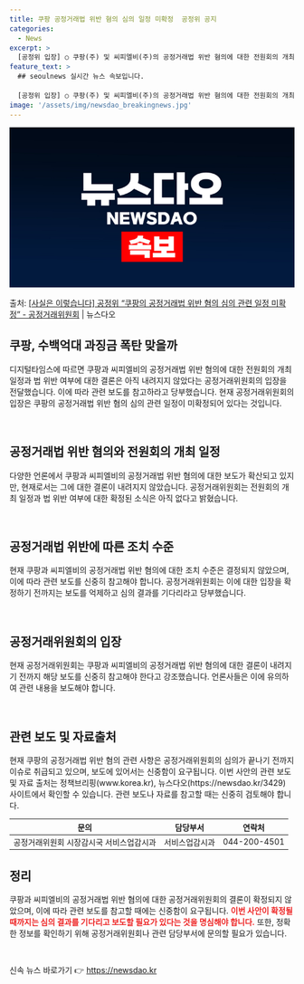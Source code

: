 ```yaml
---
title: 쿠팡 공정거래법 위반 혐의 심의 일정 미확정  공정위 공지
categories:
  - News
excerpt: >
  [공정위 입장] ○ 쿠팡(주) 및 씨피엘비(주)의 공정거래법 위반 혐의에 대한 전원회의 개최 일정, 법 위반…
feature_text: >
  ## seoulnews 실시간 뉴스 속보입니다.

  [공정위 입장] ○ 쿠팡(주) 및 씨피엘비(주)의 공정거래법 위반 혐의에 대한 전원회의 개최 일정, 법 위반…
image: '/assets/img/newsdao_breakingnews.jpg'
---
```


![뉴스다오 속보](/assets/img/newsdao_breakingnews.jpg)

<p>출처: <a href="https://newsdao.kr/3429" rel="dofollow">[사실은 이렇습니다] 공정위 “쿠팡의 공정거래법 위반 혐의 심의 관련 일정 미확정” - 공정거래위원회</a> | 뉴스다오</p>

<h2 data-ke-size="size26">쿠팡, 수백억대 과징금 폭탄 맞을까</h2>

디지털타임스에 따르면 쿠팡과 씨피엘비의 공정거래법 위반 혐의에 대한 전원회의 개최 일정과 법 위반 여부에 대한 결론은 아직 내려지지 않았다는 공정거래위원회의 입장을 전달했습니다. 이에 따라 관련 보도를 참고하라고 당부했습니다. 현재 공정거래위원회의 입장은 쿠팡의 공정거래법 위반 혐의 심의 관련 일정이 미확정되어 있다는 것입니다.

<p data-ke-size="size16">&nbsp;</p>

<h2 data-ke-size="size26">공정거래법 위반 혐의와 전원회의 개최 일정</h2>
다양한 언론에서 쿠팡과 씨피엘비의 공정거래법 위반 혐의에 대한 보도가 확산되고 있지만, 현재로서는 그에 대한 결론이 내려지지 않았습니다. 공정거래위원회는 전원회의 개최 일정과 법 위반 여부에 대한 확정된 소식은 아직 없다고 밝혔습니다.

<p data-ke-size="size16">&nbsp;</p>

<h2 data-ke-size="size26">공정거래법 위반에 따른 조치 수준</h2>
현재 쿠팡과 씨피엘비의 공정거래법 위반 혐의에 대한 조치 수준은 결정되지 않았으며, 이에 따라 관련 보도를 신중히 참고해야 합니다. 공정거래위원회는 이에 대한 입장을 확정하기 전까지는 보도를 억제하고 심의 결과를 기다리라고 당부했습니다.

<p data-ke-size="size16">&nbsp;</p>

<h2 data-ke-size="size26">공정거래위원회의 입장</h2>
현재 공정거래위원회는 쿠팡과 씨피엘비의 공정거래법 위반 혐의에 대한 결론이 내려지기 전까지 해당 보도를 신중히 참고해야 한다고 강조했습니다. 언론사들은 이에 유의하여 관련 내용을 보도해야 합니다.

<p data-ke-size="size16">&nbsp;</p>

<h2 data-ke-size="size26">관련 보도 및 자료출처</h2>
현재 쿠팡의 공정거래법 위반 혐의 관련 사항은 공정거래위원회의 심의가 끝나기 전까지 이슈로 취급되고 있으며, 보도에 있어서는 신중함이 요구됩니다. 이번 사안의 관련 보도 및 자료 출처는 정책브리핑(www.korea.kr), 뉴스다오(https://newsdao.kr/3429) 사이트에서 확인할 수 있습니다. 관련 보도나 자료를 참고할 때는 신중히 검토해야 합니다.

<table>
	<thead>
		<tr>
			<th>문의</th>
			<th>담당부서</th>
			<th>연락처</th>
		</tr>
	</thead>
	<tbody>
		<tr>
			<td>공정거래위원회 시장감시국 서비스업감시과</td>
			<td>서비스업감시과</td>
			<td>044-200-4501</td>
		</tr>
	</tbody>
</table>

<h2 data-ke-size="size26">정리</h2>
쿠팡과 씨피엘비의 공정거래법 위반 혐의에 대한 공정거래위원회의 결론이 확정되지 않았으며, 이에 따라 관련 보도를 참고할 때에는 신중함이 요구됩니다. <b><span style="color: #ee2323;">이번 사안이 확정될 때까지는 심의 결과를 기다리고 보도할 필요가 있다는 것을 명심해야 합니다.</span></b> 또한, 정확한 정보를 확인하기 위해 공정거래위원회나 관련 담당부서에 문의할 필요가 있습니다.

<p data-ke-size="size16">&nbsp;</p> 

신속 뉴스 바로가기 👉 <a href="https://newsdao.kr" rel="dofollow">https://newsdao.kr</a>


